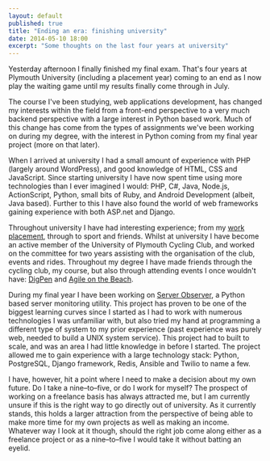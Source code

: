 ```yaml
---
layout: default
published: true
title: "Ending an era: finishing university"
date: 2014-05-10 18:00
excerpt: "Some thoughts on the last four years at university"
---
```


Yesterday afternoon I finally finished my final exam. That's four years at Plymouth University (including a placement year) coming to an end as I now play the waiting game until my results finally come through in July.

The course I've been studying, web applications development, has changed my interests within the field from a front-end perspective to a very much backend perspective with a large interest in Python based work. Much of this change has come from the types of assignments we've been working on during my degree, with the interest in Python coming from my final year project (more on that later).

When I arrived at university I had a small amount of experience with PHP (largely around WordPress), and good knowledge of HTML, CSS and JavaScript. Since starting university I have now spent time using more technologies than I ever imagined I would: PHP, C#, Java, Node.js, ActionScript, Python, small bits of Ruby, and Android Development (albeit, Java based). Further to this I have also found the world of web frameworks gaining experience with both ASP.net and Django.

Throughout university I have had interesting experience; from my [work placement](/notebook/2013/07/placement-year-in-review/ "Placement year review"), through to sport and friends. Whilst at university I have become an active member of the University of Plymouth Cycling Club, and worked on the committee for two years assisting with the organisation of the club, events and rides. Throughout my degree I have made friends through the cycling club, my course, but also through attending events I once wouldn't have: [Dig](/notebook/2012/09/digpen-v-a-students-notes/ "My experience of the fifth DigPen")[Pen](/notebook/2013/03/digpen-vi/ "My experience of the sixth DigPen") and [Agile on the Beach](/notebook/2013/09/agile-on-the-beach-2013/ "My experiences from Agile on the Beech 2013").

During my final year I have been working on [Server Observer](https://serverapp.io "Simple Server Monitoring"), a Python based server monitoring utility. This project has proven to be one of the biggest learning curves since I started as I had to work with numerous technologies I was unfamiliar with, but also tried my hand at programming a different type of system to my prior experience (past experience was purely web, needed to build a UNIX system service). This project had to built to scale, and was an area I had little knowledge in before I started. The project allowed me to gain experience with a large technology stack: Python, PostgreSQL, Django framework, Redis, Ansible and Twilio to name a few.

I have, however, hit a point where I need to make a decision about my own future. Do I take a nine–to–five, or do I work for myself? The prospect of working on a freelance basis has always attracted me, but I am currently unsure if this is the right way to go directly out of university. As it currently stands, this holds a larger attraction from the perspective of being able to make more time for my own projects as well as making an income. Whatever way I look at it though, should the right job come along either as a freelance project or as a nine–to–five I would take it without batting an eyelid.
